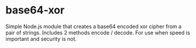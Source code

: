 base64-xor
==========

Simple Node.js module that creates a base64 encoded xor cipher from a pair of strings. Includes 2 methods encode / decode. For use when speed is important and security is not.
